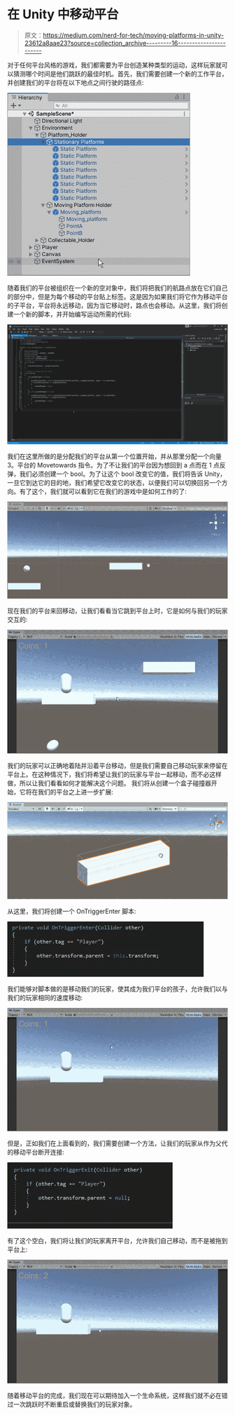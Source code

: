 # 在 Unity 中移动平台

> 原文：<https://medium.com/nerd-for-tech/moving-platforms-in-unity-23612a8aae23?source=collection_archive---------16----------------------->

对于任何平台风格的游戏，我们都需要为平台创造某种类型的运动，这样玩家就可以猜测哪个时间是他们跳跃的最佳时机。首先，我们需要创建一个新的工作平台，并创建我们的平台将在以下地点之间行驶的路径点:

![](img/e5050a3f95ddcabbbaa48d717de46489.png)

随着我们的平台被组织在一个新的空对象中，我们将把我们的航路点放在它们自己的部分中，但是为每个移动的平台贴上标签。这是因为如果我们将它作为移动平台的子平台，平台将永远移动，因为当它移动时，路点也会移动。从这里，我们将创建一个新的脚本，并开始编写运动所需的代码:

![](img/1b9cac5f811a24519a7137bd32faf663.png)

我们在这里所做的是分配我们的平台从第一个位置开始，并从那里分配一个向量 3。平台的 Movetowards 指令。为了不让我们的平台因为想回到 a 点而在 1 点反弹，我们必须创建一个 bool。为了让这个 bool 改变它的值，我们将告诉 Unity，一旦它到达它的目的地，我们希望它改变它的状态，以便我们可以切换回另一个方向。有了这个，我们就可以看到它在我们的游戏中是如何工作的了:

![](img/9427c8d5aab126c30d5d5ddaf7a20a80.png)

现在我们的平台来回移动，让我们看看当它跳到平台上时，它是如何与我们的玩家交互的:

![](img/d6d4e39863c98506f87898a70f36f218.png)

我们的玩家可以正确地着陆并沿着平台移动，但是我们需要自己移动玩家来停留在平台上。在这种情况下，我们将希望让我们的玩家与平台一起移动，而不必这样做，所以让我们看看如何才能解决这个问题。
我们将从创建一个盒子碰撞器开始，它将在我们的平台之上进一步扩展:

![](img/4203e6a9ff0eabe5f72bc41594501ee5.png)

从这里，我们将创建一个 OnTriggerEnter 脚本:

![](img/726508513f46aed932d27d2461bd361c.png)

我们能够对脚本做的是移动我们的玩家，使其成为我们平台的孩子，允许我们以与我们的玩家相同的速度移动:

![](img/5e62d2bf080598754d8bc11f87f36613.png)

但是，正如我们在上面看到的，我们需要创建一个方法，让我们的玩家从作为父代的移动平台断开连接:

![](img/9b8c4d0ed729df8673c5213f94fe8856.png)

有了这个空白，我们将让我们的玩家离开平台，允许我们自己移动，而不是被拖到平台上:

![](img/7b6dc4898f3ab5ce4f7e36601891a409.png)

随着移动平台的完成，我们现在可以期待加入一个生命系统，这样我们就不必在错过一次跳跃时不断重启或替换我们的玩家对象。